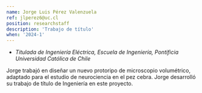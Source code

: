 ```yaml
---
name: Jorge Luis Pérez Valenzuela
ref: jlperez6@uc.cl 
position: researchstaff
description: 'Trabajo de título'
when: '2024-1'
---
```


- _Titulada de Ingeniería Eléctrica, Escuela de Ingeniería, Pontificia Universidad Católica de Chile_

Jorge trabajó en diseñar un nuevo protoripo de microscopio volumétrico, adaptado para el estudio de neurociencia en el pez cebra. Jorge desarrolló su trabajo de título de Ingeniería en este proyecto. 